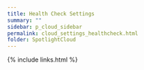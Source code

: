 ```yaml
---
title: Health Check Settings
summary: ""
sidebar: p_cloud_sidebar
permalink: cloud_settings_healthcheck.html
folder: SpotlightCloud
---
```







{% include links.html %}
